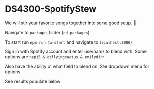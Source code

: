 # DS4300-SpotifyStew
We will stir your favorite songs together into some good soup. 🥣 

Navigate to ```packages``` folder (```cd packages```)


To start run ```npm run ta-start``` and navigate to ```localhost:8080/```

Sign in with Spotify account and enter username to blend with. Some options are ```nzp15 & daflyingcactus & emilydinh```

Also have the ability of what field to blend on. See dropdown menu for options

See results populate below